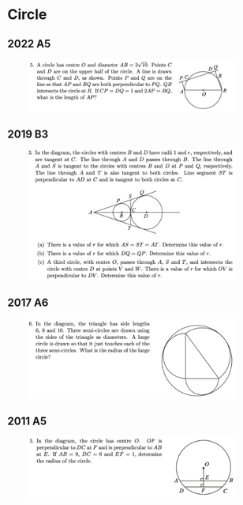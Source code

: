 # Circle

## 2022 A5

<figure><img src="../.gitbook/assets/截屏2023-06-16 下午5.09.50.png" alt=""><figcaption></figcaption></figure>

## 2019 B3

<figure><img src="../.gitbook/assets/截屏2022-11-15 下午11.00.07.png" alt=""><figcaption></figcaption></figure>

## 2017 A6

<figure><img src="../.gitbook/assets/截屏2022-11-15 下午11.17.47.png" alt=""><figcaption></figcaption></figure>

## 2011 A5

<figure><img src="../.gitbook/assets/截屏2022-11-17 下午11.30.56.png" alt=""><figcaption></figcaption></figure>

